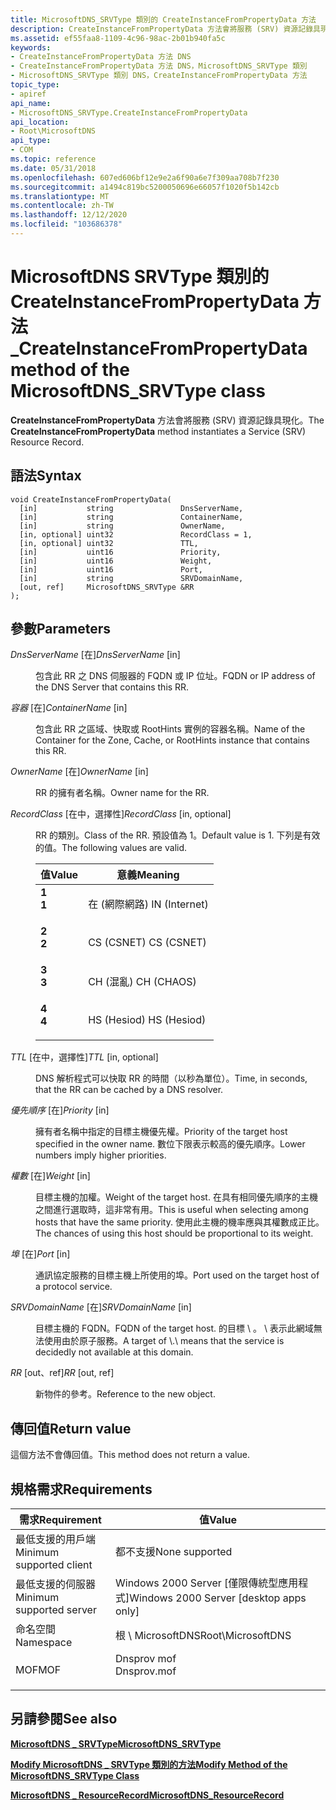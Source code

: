 ```yaml
---
title: MicrosoftDNS_SRVType 類別的 CreateInstanceFromPropertyData 方法
description: CreateInstanceFromPropertyData 方法會將服務 (SRV) 資源記錄具現化。
ms.assetid: ef55faa8-1109-4c96-98ac-2b01b940fa5c
keywords:
- CreateInstanceFromPropertyData 方法 DNS
- CreateInstanceFromPropertyData 方法 DNS，MicrosoftDNS_SRVType 類別
- MicrosoftDNS_SRVType 類別 DNS，CreateInstanceFromPropertyData 方法
topic_type:
- apiref
api_name:
- MicrosoftDNS_SRVType.CreateInstanceFromPropertyData
api_location:
- Root\MicrosoftDNS
api_type:
- COM
ms.topic: reference
ms.date: 05/31/2018
ms.openlocfilehash: 607ed606bf12e9e2a6f90a6e7f309aa708b7f230
ms.sourcegitcommit: a1494c819bc5200050696e66057f1020f5b142cb
ms.translationtype: MT
ms.contentlocale: zh-TW
ms.lasthandoff: 12/12/2020
ms.locfileid: "103686378"
---
```

# <a name="createinstancefrompropertydata-method-of-the-microsoftdns_srvtype-class"></a><span data-ttu-id="f8c99-106">MicrosoftDNS SRVType 類別的 CreateInstanceFromPropertyData 方法 \_</span><span class="sxs-lookup"><span data-stu-id="f8c99-106">CreateInstanceFromPropertyData method of the MicrosoftDNS\_SRVType class</span></span>

<span data-ttu-id="f8c99-107">**CreateInstanceFromPropertyData** 方法會將服務 (SRV) 資源記錄具現化。</span><span class="sxs-lookup"><span data-stu-id="f8c99-107">The **CreateInstanceFromPropertyData** method instantiates a Service (SRV) Resource Record.</span></span>

## <a name="syntax"></a><span data-ttu-id="f8c99-108">語法</span><span class="sxs-lookup"><span data-stu-id="f8c99-108">Syntax</span></span>


```mof
void CreateInstanceFromPropertyData(
  [in]           string               DnsServerName,
  [in]           string               ContainerName,
  [in]           string               OwnerName,
  [in, optional] uint32               RecordClass = 1,
  [in, optional] uint32               TTL,
  [in]           uint16               Priority,
  [in]           uint16               Weight,
  [in]           uint16               Port,
  [in]           string               SRVDomainName,
  [out, ref]     MicrosoftDNS_SRVType &RR
);
```



## <a name="parameters"></a><span data-ttu-id="f8c99-109">參數</span><span class="sxs-lookup"><span data-stu-id="f8c99-109">Parameters</span></span>

<dl> <dt>

<span data-ttu-id="f8c99-110">*DnsServerName* \[在\]</span><span class="sxs-lookup"><span data-stu-id="f8c99-110">*DnsServerName* \[in\]</span></span>
</dt> <dd>

<span data-ttu-id="f8c99-111">包含此 RR 之 DNS 伺服器的 FQDN 或 IP 位址。</span><span class="sxs-lookup"><span data-stu-id="f8c99-111">FQDN or IP address of the DNS Server that contains this RR.</span></span>

</dd> <dt>

<span data-ttu-id="f8c99-112">*容器* \[在\]</span><span class="sxs-lookup"><span data-stu-id="f8c99-112">*ContainerName* \[in\]</span></span>
</dt> <dd>

<span data-ttu-id="f8c99-113">包含此 RR 之區域、快取或 RootHints 實例的容器名稱。</span><span class="sxs-lookup"><span data-stu-id="f8c99-113">Name of the Container for the Zone, Cache, or RootHints instance that contains this RR.</span></span>

</dd> <dt>

<span data-ttu-id="f8c99-114">*OwnerName* \[在\]</span><span class="sxs-lookup"><span data-stu-id="f8c99-114">*OwnerName* \[in\]</span></span>
</dt> <dd>

<span data-ttu-id="f8c99-115">RR 的擁有者名稱。</span><span class="sxs-lookup"><span data-stu-id="f8c99-115">Owner name for the RR.</span></span>

</dd> <dt>

<span data-ttu-id="f8c99-116">*RecordClass* \[在中，選擇性\]</span><span class="sxs-lookup"><span data-stu-id="f8c99-116">*RecordClass* \[in, optional\]</span></span>
</dt> <dd>

<span data-ttu-id="f8c99-117">RR 的類別。</span><span class="sxs-lookup"><span data-stu-id="f8c99-117">Class of the RR.</span></span> <span data-ttu-id="f8c99-118">預設值為 1。</span><span class="sxs-lookup"><span data-stu-id="f8c99-118">Default value is 1.</span></span> <span data-ttu-id="f8c99-119">下列是有效的值。</span><span class="sxs-lookup"><span data-stu-id="f8c99-119">The following values are valid.</span></span>



| <span data-ttu-id="f8c99-120">值</span><span class="sxs-lookup"><span data-stu-id="f8c99-120">Value</span></span>                                                                                                | <span data-ttu-id="f8c99-121">意義</span><span class="sxs-lookup"><span data-stu-id="f8c99-121">Meaning</span></span>                  |
|------------------------------------------------------------------------------------------------------|--------------------------|
| <span id="1"></span><dl> <span data-ttu-id="f8c99-122"><dt>**1**</dt></span><span class="sxs-lookup"><span data-stu-id="f8c99-122"><dt>**1**</dt></span></span> </dl> | <span data-ttu-id="f8c99-123">在 (網際網路) </span><span class="sxs-lookup"><span data-stu-id="f8c99-123">IN (Internet)</span></span><br/> |
| <span id="2"></span><dl> <span data-ttu-id="f8c99-124"><dt>**2**</dt></span><span class="sxs-lookup"><span data-stu-id="f8c99-124"><dt>**2**</dt></span></span> </dl> | <span data-ttu-id="f8c99-125">CS (CSNET) </span><span class="sxs-lookup"><span data-stu-id="f8c99-125">CS (CSNET)</span></span><br/>    |
| <span id="3"></span><dl> <span data-ttu-id="f8c99-126"><dt>**3**</dt></span><span class="sxs-lookup"><span data-stu-id="f8c99-126"><dt>**3**</dt></span></span> </dl> | <span data-ttu-id="f8c99-127">CH (混亂) </span><span class="sxs-lookup"><span data-stu-id="f8c99-127">CH (CHAOS)</span></span><br/>    |
| <span id="4"></span><dl> <span data-ttu-id="f8c99-128"><dt>**4**</dt></span><span class="sxs-lookup"><span data-stu-id="f8c99-128"><dt>**4**</dt></span></span> </dl> | <span data-ttu-id="f8c99-129">HS (Hesiod) </span><span class="sxs-lookup"><span data-stu-id="f8c99-129">HS (Hesiod)</span></span><br/>   |



 

</dd> <dt>

<span data-ttu-id="f8c99-130">*TTL* \[在中，選擇性\]</span><span class="sxs-lookup"><span data-stu-id="f8c99-130">*TTL* \[in, optional\]</span></span>
</dt> <dd>

<span data-ttu-id="f8c99-131">DNS 解析程式可以快取 RR 的時間（以秒為單位）。</span><span class="sxs-lookup"><span data-stu-id="f8c99-131">Time, in seconds, that the RR can be cached by a DNS resolver.</span></span>

</dd> <dt>

<span data-ttu-id="f8c99-132">*優先順序* \[在\]</span><span class="sxs-lookup"><span data-stu-id="f8c99-132">*Priority* \[in\]</span></span>
</dt> <dd>

<span data-ttu-id="f8c99-133">擁有者名稱中指定的目標主機優先權。</span><span class="sxs-lookup"><span data-stu-id="f8c99-133">Priority of the target host specified in the owner name.</span></span> <span data-ttu-id="f8c99-134">數位下限表示較高的優先順序。</span><span class="sxs-lookup"><span data-stu-id="f8c99-134">Lower numbers imply higher priorities.</span></span>

</dd> <dt>

<span data-ttu-id="f8c99-135">*權數* \[在\]</span><span class="sxs-lookup"><span data-stu-id="f8c99-135">*Weight* \[in\]</span></span>
</dt> <dd>

<span data-ttu-id="f8c99-136">目標主機的加權。</span><span class="sxs-lookup"><span data-stu-id="f8c99-136">Weight of the target host.</span></span> <span data-ttu-id="f8c99-137">在具有相同優先順序的主機之間進行選取時，這非常有用。</span><span class="sxs-lookup"><span data-stu-id="f8c99-137">This is useful when selecting among hosts that have the same priority.</span></span> <span data-ttu-id="f8c99-138">使用此主機的機率應與其權數成正比。</span><span class="sxs-lookup"><span data-stu-id="f8c99-138">The chances of using this host should be proportional to its weight.</span></span>

</dd> <dt>

<span data-ttu-id="f8c99-139">*埠* \[在\]</span><span class="sxs-lookup"><span data-stu-id="f8c99-139">*Port* \[in\]</span></span>
</dt> <dd>

<span data-ttu-id="f8c99-140">通訊協定服務的目標主機上所使用的埠。</span><span class="sxs-lookup"><span data-stu-id="f8c99-140">Port used on the target host of a protocol service.</span></span>

</dd> <dt>

<span data-ttu-id="f8c99-141">*SRVDomainName* \[在\]</span><span class="sxs-lookup"><span data-stu-id="f8c99-141">*SRVDomainName* \[in\]</span></span>
</dt> <dd>

<span data-ttu-id="f8c99-142">目標主機的 FQDN。</span><span class="sxs-lookup"><span data-stu-id="f8c99-142">FQDN of the target host.</span></span> <span data-ttu-id="f8c99-143">的目標 \\ 。 \\ 表示此網域無法使用由於原子服務。</span><span class="sxs-lookup"><span data-stu-id="f8c99-143">A target of \\.\\ means that the service is decidedly not available at this domain.</span></span>

</dd> <dt>

<span data-ttu-id="f8c99-144">*RR* \[out、ref\]</span><span class="sxs-lookup"><span data-stu-id="f8c99-144">*RR* \[out, ref\]</span></span>
</dt> <dd>

<span data-ttu-id="f8c99-145">新物件的參考。</span><span class="sxs-lookup"><span data-stu-id="f8c99-145">Reference to the new object.</span></span>

</dd> </dl>

## <a name="return-value"></a><span data-ttu-id="f8c99-146">傳回值</span><span class="sxs-lookup"><span data-stu-id="f8c99-146">Return value</span></span>

<span data-ttu-id="f8c99-147">這個方法不會傳回值。</span><span class="sxs-lookup"><span data-stu-id="f8c99-147">This method does not return a value.</span></span>

## <a name="requirements"></a><span data-ttu-id="f8c99-148">規格需求</span><span class="sxs-lookup"><span data-stu-id="f8c99-148">Requirements</span></span>



| <span data-ttu-id="f8c99-149">需求</span><span class="sxs-lookup"><span data-stu-id="f8c99-149">Requirement</span></span> | <span data-ttu-id="f8c99-150">值</span><span class="sxs-lookup"><span data-stu-id="f8c99-150">Value</span></span> |
|-------------------------------------|----------------------------------------------------------------------------------------|
| <span data-ttu-id="f8c99-151">最低支援的用戶端</span><span class="sxs-lookup"><span data-stu-id="f8c99-151">Minimum supported client</span></span><br/> | <span data-ttu-id="f8c99-152">都不支援</span><span class="sxs-lookup"><span data-stu-id="f8c99-152">None supported</span></span><br/>                                                              |
| <span data-ttu-id="f8c99-153">最低支援的伺服器</span><span class="sxs-lookup"><span data-stu-id="f8c99-153">Minimum supported server</span></span><br/> | <span data-ttu-id="f8c99-154">Windows 2000 Server \[僅限傳統型應用程式\]</span><span class="sxs-lookup"><span data-stu-id="f8c99-154">Windows 2000 Server \[desktop apps only\]</span></span><br/>                                   |
| <span data-ttu-id="f8c99-155">命名空間</span><span class="sxs-lookup"><span data-stu-id="f8c99-155">Namespace</span></span><br/>                | <span data-ttu-id="f8c99-156">根 \\ MicrosoftDNS</span><span class="sxs-lookup"><span data-stu-id="f8c99-156">Root\\MicrosoftDNS</span></span><br/>                                                          |
| <span data-ttu-id="f8c99-157">MOF</span><span class="sxs-lookup"><span data-stu-id="f8c99-157">MOF</span></span><br/>                      | <dl> <span data-ttu-id="f8c99-158"><dt>Dnsprov mof</dt></span><span class="sxs-lookup"><span data-stu-id="f8c99-158"><dt>Dnsprov.mof</dt></span></span> </dl> |



## <a name="see-also"></a><span data-ttu-id="f8c99-159">另請參閱</span><span class="sxs-lookup"><span data-stu-id="f8c99-159">See also</span></span>

<dl> <dt>

[<span data-ttu-id="f8c99-160">**MicrosoftDNS \_ SRVType**</span><span class="sxs-lookup"><span data-stu-id="f8c99-160">**MicrosoftDNS\_SRVType**</span></span>](microsoftdns-srvtype.md)
</dt> <dt>

[<span data-ttu-id="f8c99-161">**Modify MicrosoftDNS \_ SRVType 類別的方法**</span><span class="sxs-lookup"><span data-stu-id="f8c99-161">**Modify Method of the MicrosoftDNS\_SRVType Class**</span></span>](microsoftdns-srvtype-modify.md)
</dt> <dt>

[<span data-ttu-id="f8c99-162">**MicrosoftDNS \_ ResourceRecord**</span><span class="sxs-lookup"><span data-stu-id="f8c99-162">**MicrosoftDNS\_ResourceRecord**</span></span>](microsoftdns-resourcerecord.md)
</dt> </dl>

 

 





